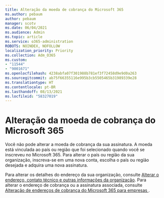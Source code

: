 ```yaml
---
title: Alteração da moeda de cobrança do Microsoft 365
ms.author: pebaum
author: pebaum
manager: scotv
ms.date: 06/04/2021
ms.audience: Admin
ms.topic: article
ms.service: o365-administration
ROBOTS: NOINDEX, NOFOLLOW
localization_priority: Priority
ms.collection: Adm_O365
ms.custom:
- "11544"
- "9001671"
ms.openlocfilehash: 4238abfa07f301988b781ef3f72458d9e9d0a263
ms.sourcegitcommit: ab75f66355116e995b3cb5505465b31989339e28
ms.translationtype: HT
ms.contentlocale: pt-BR
ms.lasthandoff: 08/13/2021
ms.locfileid: "58327019"
---
```

# <a name="change-your-microsoft-365-billing-currency"></a>Alteração da moeda de cobrança do Microsoft 365

Você não pode alterar a moeda de cobrança da sua assinatura. A moeda está vinculada ao país ou região que foi selecionado quando você se inscreveu no Microsoft 365. Para alterar o país ou região da sua organização, inscreva-se em uma nova conta, escolha o país ou região desejada e adquira uma nova assinatura. 

Para alterar os detalhes do endereço da sua organização, consulte [Alterar o endereço, contato técnico e outras informações da organização](https://docs.microsoft.com/microsoft-365/admin/manage/change-address-contact-and-more). Para alterar o endereço de cobrança ou a assinatura associada, consulte [Alteração de endereços de cobrança do Microsoft 365 para empresas ](https://docs.microsoft.com/microsoft-365/commerce/billing-and-payments/change-your-billing-addresses). 